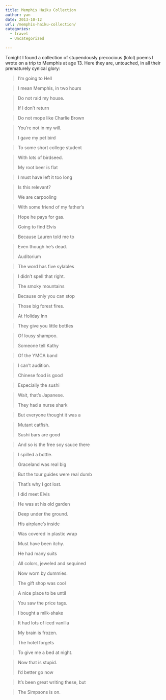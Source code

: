 ```yaml
---
title: Memphis Haiku Collection
author: yan
date: 2013-10-12
url: /memphis-haiku-collection/
categories:
  - travel
  - Uncategorized

---
```

Tonight I found a collection of stupendously precocious (lolol) poems I wrote on a trip to Memphis at age 13. Here they are, untouched, in all their prematurely cynical glory:

> I&#8217;m going to Hell
  
> I mean Memphis, in two hours
  
> Do not raid my house.
> 
> If I don&#8217;t return
  
> Do not mope like Charlie Brown
  
> You&#8217;re not in my will.
> 
> I gave my pet bird
  
> To some short college student
  
> With lots of birdseed.
> 
> My root beer is flat
  
> I must have left it too long
  
> Is this relevant?
> 
> We are carpooling
  
> With some friend of my father&#8217;s
  
> Hope he pays for gas.
> 
> Going to find Elvis
  
> Because Lauren told me to
  
> Even though he&#8217;s dead.
> 
> Auditorium
  
> The word has five sylables
  
> I didn&#8217;t spell that right.
> 
> The smoky mountains
  
> Because only you can stop
  
> Those big forest fires.
> 
> At Holiday Inn
  
> They give you little bottles
  
> Of lousy shampoo.
> 
> Someone tell Kathy
  
> Of the YMCA band
  
> I can&#8217;t audition.
> 
> Chinese food is good
  
> Especially the sushi
  
> Wait, that&#8217;s Japanese.
> 
> They had a nurse shark
  
> But everyone thought it was a
  
> Mutant catfish.
> 
> Sushi bars are good
  
> And so is the free soy sauce there
  
> I spilled a bottle.
> 
> Graceland was real big
  
> But the tour guides were real dumb
  
> That&#8217;s why I got lost.
> 
> I did meet Elvis
  
> He was at his old garden
  
> Deep under the ground.
> 
> His airplane&#8217;s inside
  
> Was covered in plastic wrap
  
> Must have been itchy.
> 
> He had many suits
  
> All colors, jeweled and sequined
  
> Now worn by dummies.
> 
> The gift shop was cool
  
> A nice place to be until
  
> You saw the price tags.
> 
> I bought a milk-shake
  
> It had lots of iced vanilla
  
> My brain is frozen.
> 
> The hotel forgets
  
> To give me a bed at night.
  
> Now that is stupid.
> 
> I&#8217;d better go now
  
> It&#8217;s been great writing these, but
  
> The Simpsons is on.
